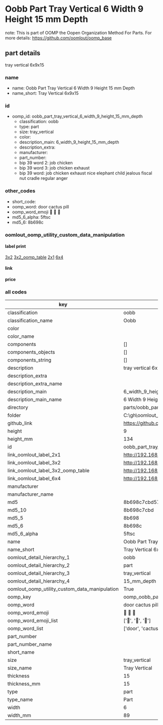 # Oobb Part Tray Vertical 6 Width 9 Height 15 mm Depth  

note: This is part of OOMP the Oopen Organization Method For Parts. For more details: https://github.com/oomlout/oomp_base

##  part details
  



tray vertical 6x9x15



### name
* name: Oobb Part Tray Vertical 6 Width 9 Height 15 mm Depth
* name_short: Tray Vertical 6x9x15 
### id
* oomp_id: oobb_part_tray_vertical_6_width_9_height_15_mm_depth
  * classification: oobb
  * type: part
  * size: tray_vertical
  * color: 
  * description_main: 6_width_9_height_15_mm_depth
  * description_extra: 
  * manufacturer: 
  * part_number: 
  * bip 39 word 2: job chicken
  * bip 39 word 3: job chicken exhaust
  * bip 39 word: job chicken exhaust nice elephant child jealous fiscal nut cradle regular anger

### other_codes
* short_code: 
* oomp_word: door cactus pill
* oomp_word_emoji :door: :cactus: :pill:
* md5_6_alpha: 5ftsc
* md5_6: 8b698c






### oomlout_oomp_utility_custom_data_manipulation
#### label print
[3x2](http://192.168.1.245:1112/?label=oomp%205ftsc)
[3x2_oomp_table](http://192.168.1.108:1112/?label=oomp%205ftsc)
[2x1](http://192.168.1.242:1112/?label=oomp%205ftsc)
[6x4](http://192.168.1.55:1112/?label=oomp%205ftsc)    

#### link

                              

#### price







### all codes 
| key | value |  
| --- | --- |  
| classification | oobb |  
| classification_name | Oobb |  
| color |  |  
| color_name |  |  
| components | [] |  
| components_objects | [] |  
| components_string | [] |  
| description | tray vertical 6x9x15 |  
| description_extra |  |  
| description_extra_name |  |  
| description_main | 6_width_9_height_15_mm_depth |  
| description_main_name | 6 Width 9 Height 15 mm Depth |  
| directory | parts/oobb_part_tray_vertical_6_width_9_height_15_mm_depth |  
| folder | C:\gh\oomlout_oobb_version_4_generated_parts\parts\oobb_part_tray_vertical_6_width_9_height_15_mm_depth |  
| github_link | https://github.com/oomlout/oomlout_oomp_part_src/tree/main/parts/oobb_part_tray_vertical_6_width_9_height_15_mm_depth |  
| height | 9 |  
| height_mm | 134 |  
| id | oobb_part_tray_vertical_6_width_9_height_15_mm_depth |  
| link_oomlout_label_2x1 | http://192.168.1.242:1112/?label=oomp%205ftsc |  
| link_oomlout_label_3x2 | http://192.168.1.245:1112/?label=oomp%205ftsc |  
| link_oomlout_label_3x2_oomp_table | http://192.168.1.108:1112/?label=oomp%205ftsc |  
| link_oomlout_label_6x4 | http://192.168.1.55:1112/?label=oomp%205ftsc |  
| manufacturer |  |  
| manufacturer_name |  |  
| md5 | 8b698c7cbd578ef09fa3e9569ec9ebc0 |  
| md5_10 | 8b698c7cbd |  
| md5_5 | 8b698 |  
| md5_6 | 8b698c |  
| md5_6_alpha | 5ftsc |  
| name | Oobb Part Tray Vertical 6 Width 9 Height 15 mm Depth |  
| name_short | Tray Vertical 6x9x15  |  
| oomlout_detail_hierarchy_1 | oobb |  
| oomlout_detail_hierarchy_2 | part |  
| oomlout_detail_hierarchy_3 | tray_vertical |  
| oomlout_detail_hierarchy_4 | 15_mm_depth |  
| oomlout_oomp_utility_custom_data_manipulation | True |  
| oomp_key | oomp_oobb_part_tray_vertical_6_width_9_height_15_mm_depth |  
| oomp_word | door cactus pill |  
| oomp_word_emoji | :door: :cactus: :pill: |  
| oomp_word_emoji_list | [':door:', ':cactus:', ':pill:'] |  
| oomp_word_list | ['door', 'cactus', 'pill'] |  
| part_number |  |  
| part_number_name |  |  
| short_name |  |  
| size | tray_vertical |  
| size_name | Tray Vertical |  
| thickness | 15 |  
| thickness_mm | 15 |  
| type | part |  
| type_name | Part |  
| width | 6 |  
| width_mm | 89 |  
